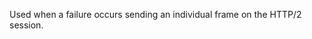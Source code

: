 
Used when a failure occurs sending an individual frame on the HTTP/2
session.

<a id="ERR_HTTP2_HEADER_REQUIRED"></a>
